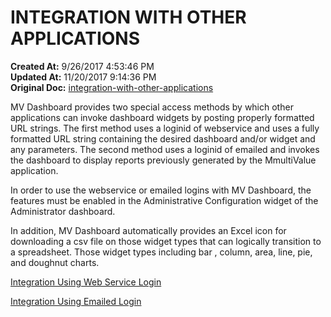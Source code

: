 # INTEGRATION WITH OTHER APPLICATIONS

**Created At:** 9/26/2017 4:53:46 PM  
**Updated At:** 11/20/2017 9:14:36 PM  
**Original Doc:** [integration-with-other-applications](https://docs.zumasys.com/36577-mv-dashboard/integration-with-other-applications)  


MV Dashboard provides two special access methods by which other applications can invoke dashboard widgets by posting properly formatted URL strings. The first method uses a loginid of webservice and uses a fully formatted URL string containing the desired dashboard and/or widget and any parameters. The second method uses a loginid of emailed and invokes the dashboard to display reports previously generated by the MmultiValue application.

In order to use the webservice or emailed logins with MV Dashboard, the features must be enabled in the Administrative Configuration widget of the Administrator dashboard.

In addition, MV Dashboard automatically provides an Excel icon for downloading a csv file on those widget types that can logically transition to a spreadsheet. Those widget types including bar , column, area, line, pie, and doughnut charts.

[Integration Using Web Service Login](./../integrating-with-web-service-login)

[Integration Using Emailed Login](./../integration-using-emailed-login)
